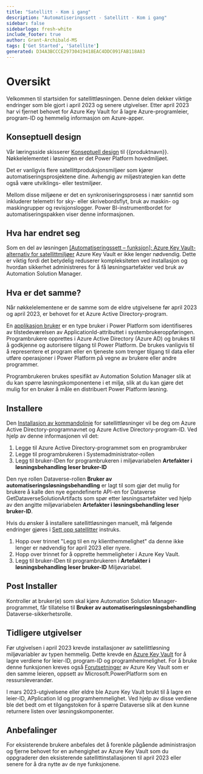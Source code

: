 ```yaml
---
title: "Satellitt - Kom i gang"
description: "Automatiseringssett - Satellitt - Kom i gang"
sidebar: false
sidebarlogo: fresh-white
include_footer: true
author: Grant-Archibald-MS
tags: ['Get Started', 'Satellite']
generated: D34A3BCCCE29730419418EAC4DDC091FAB118A83
---
```


# Oversikt

Velkommen til startsiden for satellittløsningen. Denne delen dekker viktige endringer som ble gjort i april 2023 og senere utgivelser. Etter april 2023 har vi fjernet behovet for Azure Key Vault for å lagre Azure-programleier, program-ID og hemmelig informasjon om Azure-apper.

## Konseptuell design

Vår læringsside skisserer [Konseptuell design](https://learn.microsoft.com/power-automate/guidance/automation-kit/overview/introduction#conceptual-design) til {{produktnavn}}. Nøkkelelementet i løsningen er det Power Platform hovedmiljøet.

Det er vanligvis flere satellittproduksjonsmiljøer som kjører automatiseringsprosjektene dine. Avhengig av miljøstrategien kan dette også være utviklings- eller testmiljøer.

Mellom disse miljøene er det en synkroniseringsprosess i nær sanntid som inkluderer telemetri for sky- eller skrivebordsflyt, bruk av maskin- og maskingrupper og revisjonslogger. Power BI-instrumentbordet for automatiseringspakken viser denne informasjonen.

## Hva har endret seg

Som en del av løsningen [[Automatiseringssett – funksjon]: Azure Key Vault-alternativ for satellittmiljøer](https://github.com/microsoft/powercat-automation-kit/issues/84) Azure Key Vault er ikke lenger nødvendig. Dette er viktig fordi det betydelig reduserer kompleksiteten ved installasjon og hvordan sikkerhet administreres for å få løsningsartefakter ved bruk av Automation Solution Manager.

## Hva er det samme?

Når nøkkelelementene er de samme som de eldre utgivelsene før april 2023 og april 2023, er behovet for et Azure Active Directory-program.

En [applikasjon bruker](https://learn.microsoft.com/power-platform/admin/manage-application-users) er en type bruker i Power Platform som identifiseres av tilstedeværelsen av ApplicationId-attributtet i systembrukeroppføringen. Programbrukere opprettes i Azure Active Directory (Azure AD) og brukes til å godkjenne og autorisere tilgang til Power Platform. De brukes vanligvis til å representere et program eller en tjeneste som trenger tilgang til data eller utføre operasjoner i Power Platform på vegne av brukere eller andre programmer.

Programbrukeren brukes spesifikt av Automation Solution Manager slik at du kan spørre løsningskomponentene i et miljø, slik at du kan gjøre det mulig for en bruker å måle en distribuert Power Platform løsning.

## Installere

Den [Installasjon av kommandolinje](/nb/get-started/install) for satellittløsninger vil be deg om Azure Active Directory-programnavnet og Azure Active Directory-program-ID. Ved hjelp av denne informasjonen vil det:

1. Legge til Azure Active Directory-programmet som en programbruker
1. Legge til programbrukeren i Systemadministrator-rollen
1. Legg til bruker-IDen for programbrukeren i miljøvariabelen **Artefakter i løsningsbehandling leser bruker-ID**

Den nye rollen Dataverse-rollen **Bruker av automatiseringsløsningsbehandling** er lagt til som gjør det mulig for brukere å kalle den nye egendefinerte API-en for Dataverse GetDataverseSolutionArtifacts som spør etter løsningsartefakter ved hjelp av den angitte miljøvariabelen **Artefakter i løsningsbehandling leser bruker-ID**.

Hvis du ønsker å installere satellittløsningen manuelt, må følgende endringer gjøres i [Sett opp satellitter](https://learn.microsoft.com/en-us/power-automate/guidance/automation-kit/setup/satellite) instruks.

1. Hopp over trinnet "Legg til en ny klienthemmelighet" da denne ikke lenger er nødvendig for april 2023 eller nyere.
1. Hopp over trinnet for å opprette hemmeligheter i Azure Key Vault.
1. Legg til bruker-IDen til programbrukeren i **Artefakter i løsningsbehandling leser bruker-ID** Miljøvariabel.

## Post Installer

Kontroller at bruker(e) som skal kjøre Automation Solution Manager-programmet, får tillatelse til **Bruker av automatiseringsløsningsbehandling** Dataverse-sikkerhetsrolle.

## Tidligere utgivelser

Før utgivelsen i april 2023 krevde installasjoner av satellittløsning miljøvariabler av typen hemmelig. Dette krevde en [Azure Key Vault](https://learn.microsoft.com/power-apps/maker/data-platform/environmentvariables#use-azure-key-vault-secrets-preview) for å lagre verdiene for leier-ID, program-ID og programhemmelighet. For å bruke denne funksjonen kreves også [Forutsetninger](https://learn.microsoft.com/en-us/power-apps/maker/data-platform/environmentvariables#prerequisites) av Azure Key Vault som er den samme leieren, oppsett av Microsoft.PowerPlatform som en ressursleverandør.

I mars 2023-utgivelsene eller eldre ble Azure Key Vault brukt til å lagre en leier-ID, APplication Id og programhemmelighet. Ved hjelp av disse verdiene ble det bedt om et tilgangstoken for å spørre Dataverse slik at den kunne returnere listen over løsningskomponenter.

## Anbefalinger

For eksisterende brukere anbefales det å forenkle pågående administrasjon og fjerne behovet for en avhengighet av Azure Key Vault som du oppgraderer den eksisterende satellittinstallasjonen til april 2023 eller senere for å dra nytte av de nye funksjonene.
